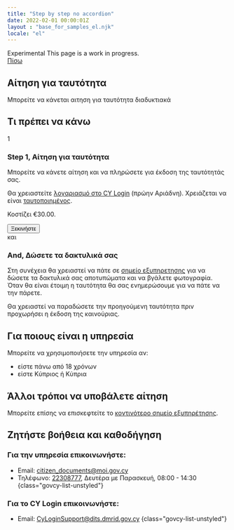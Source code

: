 ```yaml
---
title: "Step by step no accordion"
date: 2022-02-01 00:00:01Z
layout : "base_for_samples_el.njk"
locale: "el"
---
```

<!--beforeMain-->
<section class="govcy-container">
    <div class="govcy-phase-banner">
        <span class="govcy-tag">Experimental</span>
        <span class="govcy-ml-2">This page is a work in progress. </span>
    </div>
    <a class="govcy-back-link" href="#">Πίσω</a>
</section>
 <!--main-->
 <main class="govcy-container" id="mainContainer">
    <div class="govcy-row">
        <article class="govcy-col-8">

# Αίτηση για ταυτότητα
Μπορείτε να κάνεται αιτηση για ταυτότητα διαδυκτιακά

## Τι πρέπει να κάνω

<div class="govcy-accordion govcy-accordion-steps govcy-mb-0">
                <div class="govcy-accordion-item">
                    <div class="govcy-accordion-step">1</div>
                    <h3 class="govcy-pt-4" id="headingStepAndOne">
                        <span class="govcy-visually-hidden-error">Step 1, </span>Αίτηση για ταυτότητα
                    </h3>
                    <div id="collapseStepAndOne">
                            <p>Μπορείτε να κάνετε αίτηση και να πληρώσετε για έκδοση της ταυτότητάς σας. 
</p><p>Θα χρειαστείτε <a href="https://cge.cyprus.gov.cy/cyloginregistration/register" target="_blank">λογαριασμό στο CY Login</a> (πρώην Αριάδνη). Χρειάζεται να είναι <a href="https://cge.cyprus.gov.cy/cyloginregistration/knowledgebase/help/identification" target="_blank">ταυτοποιημένος</a>.</p>
                        <p>Κοστίζει €30.00.</p>
<button type="submit" class="govcy-btn-primary" id="btnApplicationStart">Ξεκινήστε</button></div>
                </div>
                <div class="govcy-accordion-item">
                    <div class="govcy-accordion-step govcy-accordion-step-conditional">και</div>
                    <h3 class="govcy-pt-4" id="headingStepAndTwo">
                            <span class="govcy-visually-hidden-error">And, </span>Δώσετε τα δακτυλικά σας
                    </h3>
                    <div id="collapseStepAndTwo">
                            <p>Στη συνέχεια θα χρειαστεί να πάτε σε <a href="https://www.moi.gov.cy/moi/CRMD/crmd.nsf/All/06602D843A89F1C4C22587AE002E3F52?OpenDocument" target="_blank">σημείο εξυπηρετησης</a> για να δώσετε τα δακτυλικά σας αποτυπώματα και να βγάλετε φωτογραφία. Όταν θα είναι έτοιμη η ταυτότητα θα σας ενημερώσουμε για να πάτε να την πάρετε.</p>
<p>Θα χρειαστεί να παραδώσετε την προηγούμενη ταυτότητα πριν προχωρήσει η έκδοση της καινούριας.</p>
                    </div>
                </div>
            </div>

## Για ποιους είναι η υπηρεσία
Μπορείτε να χρησιμοποιήσετε την υπηρεσία αν:

- είστε πάνω από 18 χρόνων
- είστε Κύπριος ή Κύπρια

## Άλλοι τρόποι να υποβάλετε αίτηση
Μπορείτε επίσης να επισκεφτείτε το [κοντινότερο σημείο εξυπηρέτησης](#).

## Ζητήστε βοήθεια και καθοδήγηση
### Για την υπηρεσία επικοινωνήστε:

- Email: [citizen_documents@moi.gov.cy](#)
- Τηλέφωνο: [22308777](#), Δευτέρα με Παρασκευή, 08:00 - 14:30
{class="govcy-list-unstyled"}

### Για το CY Login επικοινωνήστε:

- Email: [CyLoginSupport@dits.dmrid.gov.cy](#)
{class="govcy-list-unstyled"}

</article>
</div>
</main>